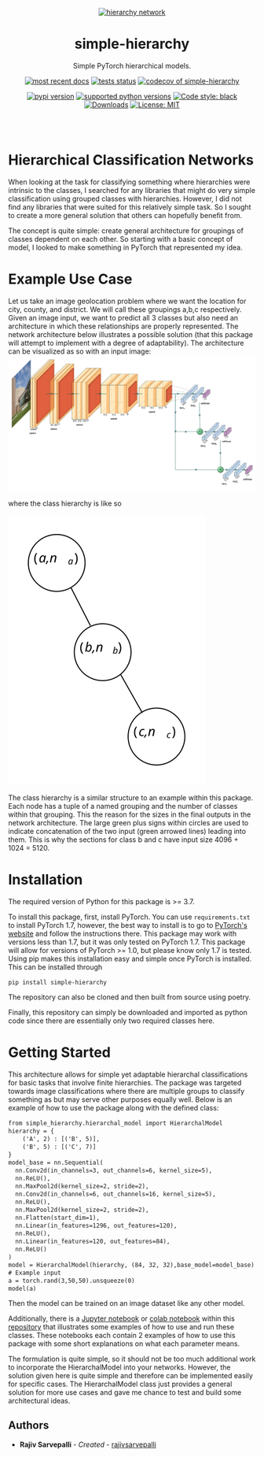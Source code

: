 <p align="center"><a href="https://raw.githubusercontent.com/rajivsarvepalli/SimpleHierarchy/master/images/hierarchy_network.jpg"><img src="https://raw.githubusercontent.com/rajivsarvepalli/SimpleHierarchy/master/images/hierarchy_network.jpg" alt="hierarchy network" height="60"/></a></p>
<h1 align="center">simple-hierarchy</h1>
    <p align="center">Simple PyTorch hierarchical models.</p>
<p align="center">
    <a href="https://simplehierarchy.readthedocs.io/en/latest/?badge=latest"><img alt="most recent docs" src="https://readthedocs.org/projects/simplehierarchy/badge/?version=latest"></a>
 <a href="https://github.com/rajivsarvepalli/SimpleHierarchy/actions?workflow=Tests"><img alt="tests status" src="https://github.com/rajivsarvepalli/SimpleHierarchy/workflows/Tests/badge.svg"></a>
 <a href="https://codecov.io/gh/rajivsarvepalli/SimpleHierarchy"><img alt="codecov of simple-hierarchy" src="https://codecov.io/gh/rajivsarvepalli/SimpleHierarchy/branch/master/graph/badge.svg"></a>
 
 
 </p>
  <p align="center">
 <a href="https://pypi.org/project/simple-hierarchy/"><img alt="pypi version" src="https://img.shields.io/pypi/v/simple-hierarchy.svg"></a>
 <a href="https://pypi.org/project/simple-hierarchy/"><img alt="supported python versions" src="https://img.shields.io/pypi/pyversions/simple-hierarchy.svg"></a>
 <a href="https://github.com/psf/black"><img alt="Code style: black" src="https://img.shields.io/badge/code%20style-black-000000.svg"></a>
 <a href="https://pepy.tech/project/simple-hierarchy"><img alt="Downloads" src="https://pepy.tech/badge/simple-hierarchy"></a>
 <a href="https://github.com/rajivsarvepalli/SimpleHierarchy/blob/master/LICENSE"><img alt="License: MIT" src="https://black.readthedocs.io/en/stable/_static/license.svg"></a>
</p><br/><br/>

# Hierarchical Classification Networks
When looking at the task for classifying something where hierarchies were intrinsic to the classes, I searched for any libraries that might do very simple classification using grouped classes with hierarchies. However, I did not find any libraries that were suited for this relatively simple task. So I sought to create a more general solution that others can hopefully benefit from.


The concept is quite simple: create general architecture for groupings of classes dependent on each other. So starting with a basic concept of model, I looked to make something in PyTorch that represented my idea.

# Example Use Case
Let us take an image geolocation problem where we want the location for city, county, and district. We will call these groupings a,b,c respectively. Given an image input, we want to predict all 3 classes but also need an architecture in which these relationships are properly represented. The network architecture below illustrates a possible solution (that this package will attempt to implement with a degree of adaptability).
The architecture can be visualized as so with an input image:
![Network Architecture](https://raw.githubusercontent.com/rajivsarvepalli/SimpleHierarchy/master/images/network.svg)

 where the class hierarchy is like so

![Class Heirarchy](https://raw.githubusercontent.com/rajivsarvepalli/SimpleHierarchy/master/images/tree.svg)

The class hierarchy is a similar structure to an example within this package. Each node has a tuple of a named grouping and the number of classes within that grouping. This the reason for the sizes in the final outputs in the network architecture. The large green plus signs within circles are used to indicate concatenation of the two input (green arrowed lines) leading into them. This is why the sections for class b and c have input size 4096 + 1024 = 5120.
# Installation
The required version of Python for this package is >= 3.7.

To install this package, first, install PyTorch. You can use `requirements.txt` to install PyTorch 1.7, however, the best way to install is to go to [PyTorch's website](https://pytorch.org/get-started/locally/) and follow the instructions there. This package may work with versions less than 1.7, but it was only tested on PyTorch 1.7. This package will allow for versions of PyTorch >= 1.0, but please know only 1.7 is tested.
Using pip makes this installation easy and simple once PyTorch is installed. This can be installed through
```
pip install simple-hierarchy
```
The repository can also be cloned and then built from source using poetry.

Finally, this repository can simply be downloaded and imported as python code since there are essentially only two required classes here.
# Getting Started
This architecture allows for simple yet adaptable hierarchal classifications for basic tasks that involve finite hierarchies. The package was targeted towards image classifications where there are multiple groups to classify something as but may serve other purposes equally well. Below is an example of how to use the package along with the defined class:
```
from simple_hierarchy.hierarchal_model import HierarchalModel
hierarchy = {
    ('A', 2) : [('B', 5)],
    ('B', 5) : [('C', 7)]
}
model_base = nn.Sequential(
  nn.Conv2d(in_channels=3, out_channels=6, kernel_size=5),
  nn.ReLU(),
  nn.MaxPool2d(kernel_size=2, stride=2),
  nn.Conv2d(in_channels=6, out_channels=16, kernel_size=5),
  nn.ReLU(),
  nn.MaxPool2d(kernel_size=2, stride=2),
  nn.Flatten(start_dim=1),
  nn.Linear(in_features=1296, out_features=120),
  nn.ReLU(),
  nn.Linear(in_features=120, out_features=84),
  nn.ReLU()
)
model = HierarchalModel(hierarchy, (84, 32, 32),base_model=model_base)
# Example input
a = torch.rand(3,50,50).unsqueeze(0)
model(a)
```
Then the model can be trained on an image dataset like any other model.

Additionally, there is a [Jupyter notebook](https://github.com/rajivsarvepalli/SimpleHierarchy/blob/master/src/simple_hierarchy/examples/sample.ipynb) or [colab notebook](https://github.com/rajivsarvepalli/SimpleHierarchy/blob/master/src/simple_hierarchy/examples/sample.ipynb) within this [repository](https://github.com/rajivsarvepalli/SimpleHierarchy) that illustrates some examples of how to use and run these classes. These notebooks each contain 2 examples of how to use this package with some short explanations on what each parameter means.

The formulation is quite simple, so it should not be too much additional work to incorporate the HierarchalModel into your networks.
However, the solution given here is quite simple and therefore can be implemented easily for specific cases. The HierarchalModel class just provides a general solution for more use cases and gave me chance to test and build some architectural ideas.
## Authors

* **Rajiv Sarvepalli** - *Created* - [rajivsarvepalli](https://github.com/rajivsarvepalli)
